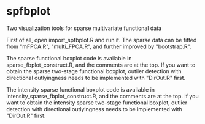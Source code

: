 # spfbplot
Two visualization tools for sparse multivariate functional data

First of all, open import_spfbplot.R and run it. The sparse data can be fitted from "mFPCA.R", "multi_FPCA.R", and further improved by "bootstrap.R".

The sparse functional boxplot code is available in sparse_fbplot_construct.R, and the comments are at the top. 
If you want to obtain the sparse two-stage functional boxplot, outlier detection with directional outlyingness needs to be implemented with "DirOut.R" first.

The intensity sparse functional boxplot code is available in intensity_sparse_fbplot_construct.R, and the comments are at the top. 
If you want to obtain the intensity sparse two-stage functional boxplot, outlier detection with directional outlyingness needs to be implemented with "DirOut.R" first.
